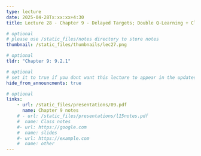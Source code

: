 ```yaml
---
type: lecture
date: 2025-04-28Tx:xx:xx+4:30
title: Lecture 28 - Chapter 9 - Delayed Targets; Double Q-Learning + Closing remarks

# optional
# please use /static_files/notes directory to store notes
thumbnail: /static_files/thumbnails/lec27.png

# optional
tldr: "Chapter 9: 9.2.1"

# optional
# set it to true if you dont want this lecture to appear in the updates section
hide_from_announcments: true

# optional
links:
    - url: /static_files/presentations/09.pdf
      name: Chapter 9 notes
    # - url: /static_files/presentations/l15notes.pdf
    #  name: Class notes
    #- url: https://google.com
    #  name: slides
    #- url: https://example.com
    #  name: other
---
```

<!-- Other additional contents using markdown -->